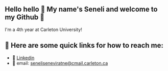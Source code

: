 ## Hello hello 🌺 My name's Seneli and welcome to my Github 🐼

I'm a 4th year at Carleton University!
<!--
This year I want to organize my github, so I'm using this README to keep myself accountable.

## 🌿 I’m currently working on:

* 💻 Refactoring my personal website 
* 🛡️ Vega - a web based tool that identify vulnerabilities at the design stage - for my capstone project
* 🚦 An exploration of using segment routing and SDN features for Green Traffic Engineering - [based on this paper](https://ieeexplore.ieee.org/document/9844091)
-->
## 🌿 Here are some quick links for how to reach me:

* 🌺 [Linkedin](https://www.linkedin.com/in/seneliseneviratne/)
* 🌺 email: [seneliseneviratne@cmail.carleton.ca](seneliseneviratne@cmail.carleton.ca)


<!--
**Seneli/Seneli** is a ✨ _special_ ✨ repository because its `README.md` (this file) appears on your GitHub profile.

Here are some ideas to get you started:

- 🔭 I’m currently working on ...
- 🌱 I’m currently learning ...
- 👯 I’m looking to collaborate on ...
- 🤔 I’m looking for help with ...
- 💬 Ask me about ...
- 📫 How to reach me: ...
- 😄 Pronouns: ...
- ⚡ Fun fact: ...
-->
